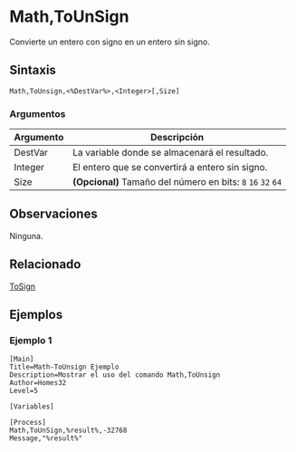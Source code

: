 # Math,ToUnSign

Convierte un entero con signo en un entero sin signo.

## Sintaxis

```pebakery
Math,ToUnsign,<%DestVar%>,<Integer>[,Size]
```

### Argumentos

| Argumento | Descripción |
| --- | --- |
| DestVar | La variable donde se almacenará el resultado. |
| Integer | El entero que se convertirá a entero sin signo. |
| Size | **(Opcional)** Tamaño del número en bits: `8` `16` `32` `64` |

## Observaciones

Ninguna.

## Relacionado

[ToSign](./ToSign.md)

## Ejemplos

### Ejemplo 1

```pebakery
[Main]
Title=Math-ToUnsign Ejemplo
Description=Mostrar el uso del comando Math,ToUnsign
Author=Homes32
Level=5

[Variables]

[Process]
Math,ToUnSign,%result%,-32768
Message,"%result%"
```
